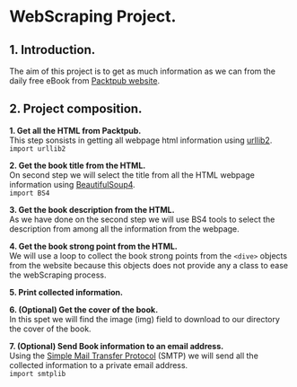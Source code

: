 # WebScraping Project.

## 1. Introduction.
The aim of this project is to get as much information as we can from the daily free eBook from [Packtpub website](www.packtpub.com).

## 2. Project composition.

  **1. Get all the HTML from Packtpub.**   
  This step sonsists in getting all webpage html information using [urllib2](https://docs.python.org/2/library/urllib2.html).  
   `import urllib2`
  
  **2. Get the book title from the HTML.**  
  On second step we will select the title from all the HTML webpage information using 
  [BeautifulSoup4](https://www.crummy.com/software/BeautifulSoup/bs4/doc/).  
  `import BS4`
  
  **3. Get the book description from the HTML.**  
  As we have done on the second step we will use BS4 tools to select the description from among all the information from the webpage.
  
  **4. Get the book strong point from the HTML.**  
  We will use a loop to collect the book strong points from the `<dive>` objects from the website because this objects does not provide any
  a class to ease the webScraping process.
  
  **5. Print collected information.**  
  
  **6. (Optional) Get the cover of the book.**  
  In this spet we will find the image (img) field to download to our directory the cover of the book.
  
  **7. (Optional) Send Book information to an email address.**  
  Using the [Simple Mail Transfer Protocol](https://docs.python.org/2/library/smtplib.html) (SMTP) we will send all the collected 
  information to a private email address.  
  `import smtplib`
